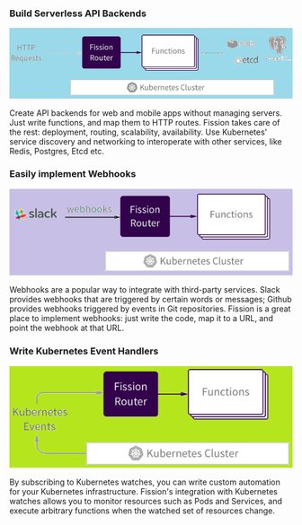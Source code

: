 ### Build Serverless API Backends

![Alt text](https://github.com/prasenforu/serverless/blob/master/images/apibe.png)

Create API backends for web and mobile apps without managing servers. Just write functions, and map them to HTTP routes. Fission takes care of the rest: deployment, routing, scalability, availability. Use Kubernetes' service discovery and networking to interoperate with other services, like Redis, Postgres, Etcd etc.

### Easily implement Webhooks

![Alt text](https://github.com/prasenforu/serverless/blob/master/images/webhook.png)

Webhooks are a popular way to integrate with third-party services. Slack provides webhooks that are triggered by certain words or messages; Github provides webhooks triggered by events in Git repositories. Fission is a great place to implement webhooks: just write the code, map it to a URL, and point the webhook at that URL.

### Write Kubernetes Event Handlers

![Alt text](https://github.com/prasenforu/serverless/blob/master/images/event.png)

By subscribing to Kubernetes watches, you can write custom automation for your Kubernetes infrastructure. Fission's integration with Kubernetes watches allows you to monitor resources such as Pods and Services, and execute arbitrary functions when the watched set of resources change.
